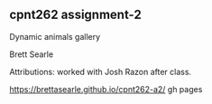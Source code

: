 ## cpnt262 assignment-2


Dynamic animals gallery

Brett Searle

Attributions: worked with Josh Razon after class.


https://brettasearle.github.io/cpnt262-a2/ gh pages
